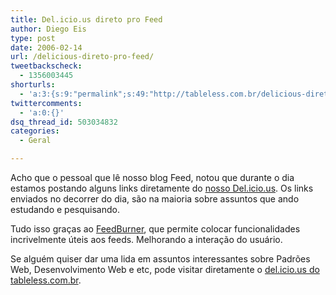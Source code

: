 ```yaml
---
title: Del.icio.us direto pro Feed
author: Diego Eis
type: post
date: 2006-02-14
url: /delicious-direto-pro-feed/
tweetbackscheck:
  - 1356003445
shorturls:
  - 'a:3:{s:9:"permalink";s:49:"http://tableless.com.br/delicious-direto-pro-feed";s:7:"tinyurl";s:26:"http://tinyurl.com/44hdbza";s:4:"isgd";s:19:"http://is.gd/wOk3Rn";}'
twittercomments:
  - 'a:0:{}'
dsq_thread_id: 503034832
categories:
  - Geral

---
```

Acho que o pessoal que lê nosso blog Feed, notou que durante o dia estamos postando alguns links diretamente do [nosso Del.icio.us][1]. Os links enviados no decorrer do dia, são na maioria sobre assuntos que ando estudando e pesquisando.
  
Tudo isso graças ao [FeedBurner][2], que permite colocar funcionalidades incrivelmente úteis aos feeds. Melhorando a interação do usuário.

Se alguém quiser dar uma lida em assuntos interessantes sobre Padrões Web, Desenvolvimento Web e etc, pode visitar diretamente o [del.icio.us do tableless.com.br][1].

 [1]: http://del.icio.us/tableless "Favoritos do Tableless"
 [2]: http://www.feedburner.com/